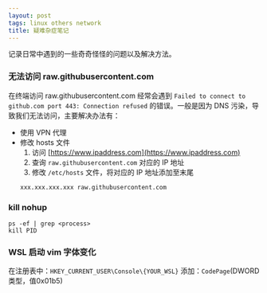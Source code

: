 ```yaml
---
layout: post
tags: linux others network
title: 疑难杂症笔记
---
```

记录日常中遇到的一些奇奇怪怪的问题以及解决方法。

### 无法访问 raw.githubusercontent.com
在终端访问 raw.githubusercontent.com 经常会遇到 `Failed to connect to github.com port 443: Connection refused` 的错误。一般是因为 DNS 污染，导致我们无法访问，主要解决办法有：
- 使用 VPN 代理
- 修改 hosts 文件
  1. 访问 [https://www.ipaddress.com](https://www.ipaddress.com) 
  2. 查询 `raw.githubusercontent.com` 对应的 IP 地址
  3. 修改 `/etc/hosts` 文件，将对应的 IP 地址添加至末尾 
    ```
    xxx.xxx.xxx.xxx raw.githubusercontent.com
    ``` 

### kill nohup
```
ps -ef | grep <process>
kill PID
```

### WSL 启动 vim 字体变化
在注册表中：`HKEY_CURRENT_USER\Console\{YOUR_WSL}` 添加：`CodePage`(DWORD类型，值0x01b5)
